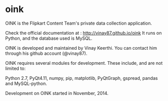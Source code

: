 # oink

OINK is the Flipkart Content Team's private data collection application.

Check the official documentation at : http://vinay87.github.io/oink
It runs on Python, and the database used is MySQL.

OINK is developed and maintained by Vinay Keerthi. You can contact him through his github account (@vinay87).


OINK requires several modules for development. These include, and are not limited to:

Python 2.7, PyQt4.11, numpy, pip, matplotlib, PyQtGraph, gspread, pandas and MySQL-python.


Development on OINK started in November, 2014.
